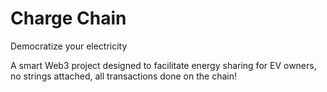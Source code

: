 # Charge Chain
Democratize your electricity

A smart Web3 project designed to facilitate energy sharing for EV owners, no strings attached, all transactions done on the chain!
